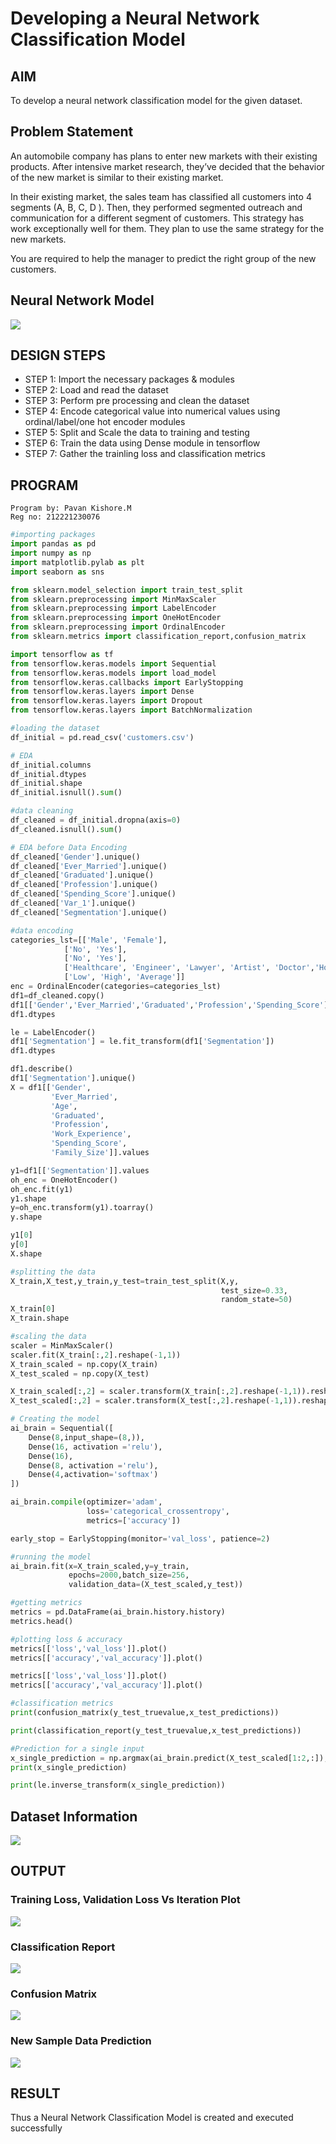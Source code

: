 # Developing a Neural Network Classification Model

## AIM

To develop a neural network classification model for the given dataset.

## Problem Statement

An automobile company has plans to enter new markets with their existing products. After intensive market research, they’ve decided that the behavior of the new market is similar to their existing market.

In their existing market, the sales team has classified all customers into 4 segments (A, B, C, D ). Then, they performed segmented outreach and communication for a different segment of customers. This strategy has work exceptionally well for them. They plan to use the same strategy for the new markets.

You are required to help the manager to predict the right group of the new customers.

## Neural Network Model
![](nn.png)

## DESIGN STEPS

- STEP 1: Import the necessary packages & modules
- STEP 2: Load and read the dataset
- STEP 3: Perform pre processing and clean the dataset
- STEP 4: Encode categorical value into numerical values using ordinal/label/one hot encoder modules
- STEP 5: Split and Scale the data to training and testing
- STEP 6: Train the data using Dense module in tensorflow
- STEP 7: Gather the trainling loss and classification metrics


## PROGRAM
```
Program by: Pavan Kishore.M
Reg no: 212221230076
```
```python
#importing packages 
import pandas as pd
import numpy as np
import matplotlib.pylab as plt
import seaborn as sns

from sklearn.model_selection import train_test_split
from sklearn.preprocessing import MinMaxScaler
from sklearn.preprocessing import LabelEncoder
from sklearn.preprocessing import OneHotEncoder
from sklearn.preprocessing import OrdinalEncoder
from sklearn.metrics import classification_report,confusion_matrix

import tensorflow as tf
from tensorflow.keras.models import Sequential
from tensorflow.keras.models import load_model
from tensorflow.keras.callbacks import EarlyStopping
from tensorflow.keras.layers import Dense
from tensorflow.keras.layers import Dropout
from tensorflow.keras.layers import BatchNormalization
```
```python
#loading the dataset
df_initial = pd.read_csv('customers.csv')
```
```python
# EDA
df_initial.columns
df_initial.dtypes
df_initial.shape
df_initial.isnull().sum()
```
```python
#data cleaning
df_cleaned = df_initial.dropna(axis=0)
df_cleaned.isnull().sum()
```
```python
# EDA before Data Encoding
df_cleaned['Gender'].unique()
df_cleaned['Ever_Married'].unique()
df_cleaned['Graduated'].unique()
df_cleaned['Profession'].unique()
df_cleaned['Spending_Score'].unique()
df_cleaned['Var_1'].unique()
df_cleaned['Segmentation'].unique()
```
```python
#data encoding
categories_lst=[['Male', 'Female'],
            ['No', 'Yes'],
            ['No', 'Yes'],
            ['Healthcare', 'Engineer', 'Lawyer', 'Artist', 'Doctor','Homemaker', 'Entertainment', 'Marketing', 'Executive'],
            ['Low', 'High', 'Average']]
enc = OrdinalEncoder(categories=categories_lst)
df1=df_cleaned.copy()
df1[['Gender','Ever_Married','Graduated','Profession','Spending_Score']] = enc.fit_transform(df1[['Gender','Ever_Married','Graduated','Profession','Spending_Score']])
df1.dtypes

le = LabelEncoder()
df1['Segmentation'] = le.fit_transform(df1['Segmentation'])
df1.dtypes

df1.describe()
df1['Segmentation'].unique()
X = df1[['Gender',
         'Ever_Married',
         'Age',
         'Graduated',
         'Profession',
         'Work_Experience',
         'Spending_Score',
         'Family_Size']].values

y1=df1[['Segmentation']].values
oh_enc = OneHotEncoder()
oh_enc.fit(y1)
y1.shape
y=oh_enc.transform(y1).toarray()
y.shape

y1[0]
y[0]
X.shape
```
```python
#splitting the data
X_train,X_test,y_train,y_test=train_test_split(X,y,
                                               test_size=0.33,
                                               random_state=50)
X_train[0]
X_train.shape
```
```python
#scaling the data
scaler = MinMaxScaler()
scaler.fit(X_train[:,2].reshape(-1,1))
X_train_scaled = np.copy(X_train)
X_test_scaled = np.copy(X_test)

X_train_scaled[:,2] = scaler.transform(X_train[:,2].reshape(-1,1)).reshape(-1)
X_test_scaled[:,2] = scaler.transform(X_test[:,2].reshape(-1,1)).reshape(-1)
```
```python
# Creating the model
ai_brain = Sequential([
    Dense(8,input_shape=(8,)),
    Dense(16, activation ='relu'),
    Dense(16),
    Dense(8, activation ='relu'),
    Dense(4,activation='softmax')
])

ai_brain.compile(optimizer='adam',
                 loss='categorical_crossentropy',
                 metrics=['accuracy'])

early_stop = EarlyStopping(monitor='val_loss', patience=2)
```
```python
#running the model
ai_brain.fit(x=X_train_scaled,y=y_train,
             epochs=2000,batch_size=256,
             validation_data=(X_test_scaled,y_test))
```
```python
#getting metrics
metrics = pd.DataFrame(ai_brain.history.history)
metrics.head()
```
```python
#plotting loss & accuracy
metrics[['loss','val_loss']].plot()
metrics[['accuracy','val_accuracy']].plot()
```
```python
metrics[['loss','val_loss']].plot()
metrics[['accuracy','val_accuracy']].plot()
```
```python
#classification metrics
print(confusion_matrix(y_test_truevalue,x_test_predictions))

print(classification_report(y_test_truevalue,x_test_predictions))
```
```python
#Prediction for a single input
x_single_prediction = np.argmax(ai_brain.predict(X_test_scaled[1:2,:]), axis=1)
print(x_single_prediction)

print(le.inverse_transform(x_single_prediction))
```


## Dataset Information
![](C:\Users\Pavan\AppData\Local\Temp\7938824c-e488-4024-834c-9caaec565912_nn-classification-main.zip.912\nn-classification-main\1.PNG)

## OUTPUT

### Training Loss, Validation Loss Vs Iteration Plot
![](C:\Users\Pavan\AppData\Local\Temp\0dd301b5-6648-4f1c-9fcf-294acac02540_nn-classification-main.zip.540\nn-classification-main\2.png)

### Classification Report
![](C:\Users\Pavan\AppData\Local\Temp\f092426d-99cc-45f4-8013-f053c6b6d55c_nn-classification-main.zip.55c\nn-classification-main\3.PNG)

### Confusion Matrix
![](C:\Users\Pavan\AppData\Local\Temp\6a313fc0-27a1-4196-9e8a-986dc861ecab_nn-classification-main.zip.cab\nn-classification-main\4.PNG)

### New Sample Data Prediction
![](C:\Users\Pavan\AppData\Local\Temp\289784fb-839c-4a69-977f-218ad347a434_nn-classification-main.zip.434\nn-classification-main\5.PNG)

## RESULT
Thus a Neural Network Classification Model is created and executed successfully
